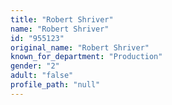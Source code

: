 ```yaml
---
title: "Robert Shriver"
name: "Robert Shriver"
id: "955123"
original_name: "Robert Shriver"
known_for_department: "Production"
gender: "2"
adult: "false"
profile_path: "null"
---
```

